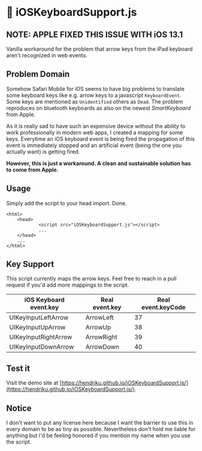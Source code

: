 # 🍨 iOSKeyboardSupport.js

## NOTE: APPLE FIXED THIS ISSUE WITH iOS 13.1

Vanilla workaround for the problem that arrow keys from the iPad keyboard aren't recognized in web events.

## Problem Domain

Somehow Safari Mobile for iOS seems to have big problems to translate some keyboard keys like e.g. arrow keys to a javascript `KeyboardEvent`.
Some keys are mentioned as `Unidentified` others as `Dead`. The problem reproduces on bluetooth keyboards as also on the newest _SmartKeyboard_ from Apple.

As it is really sad to have such an expensive device without the ability to work professionally in modern web apps, I created a mapping for some keys.
Everytime an iOS keyboard event is being fired the propagation of this event is immediately stopped and an artificial event (being the one you actually want) is getting fired.

**However, this is just a workaround. A clean and sustainable solution has to come from Apple.**

## Usage

Simply add the script to your head import. Done.

```
<html>
    <head>
            <script src="iOSKeyboardSupport.js"></script>
            ...
    </head>
    ...
</html>
```

## Key Support

This script currently maps the arrow keys. Feel free to reach in a pull request if you'd add more mappings to the script.

| iOS Keyboard event.key | Real event.key | Real event.keyCode  |
| ---------------------- | -------------- | ------------------- |
| UIKeyInputLeftArrow    | ArrowLeft      | 37                  |
| UIKeyInputUpArrow      | ArrowUp        | 38                  |
| UIKeyInputRightArrow   | ArrowRight     | 39                  |
| UIKeyInputDownArrow    | ArrowDown      | 40                  |

## Test it

Visit the demo site at [https://hendriku.github.io/iOSKeyboardSupport.js/](https://hendriku.github.io/iOSKeyboardSupport.js/).

## Notice

I don't want to put any license here because I want the barrier to use this in every domain to be as tiny as possible.
Nevertheless don't hold me liable for anything but I'd be feeling honored if you mention my name when you use the script.

